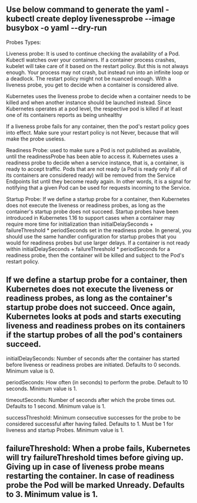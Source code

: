 Use below command to generate the yaml -
kubectl create deploy livenessprobe --image busybox -o yaml --dry-run
-------------------------------------

Probes Types:

Liveness probe: 
It is used to continue checking the availability of a Pod. Kubectl watches over your containers. If a container process crashes, kubelet will take care of it based on the restart policy. But this is not always enough. Your process may not crash, but instead run into an infinite loop or a deadlock. The restart policy might not be nuanced enough. With a liveness probe, you get to decide when a container is considered alive.

Kubernetes uses the liveness probe to decide when a container needs to be killed and when another instance should be launched instead. Since Kubernetes operates at a pod level, the respective pod is killed if at least one of its containers reports as being unhealthy

If a liveness probe fails for any container, then the pod's restart policy goes into effect. Make sure your restart policy is not Never, because that will make the probe useless.


Readiness Probe: 
used to make sure a Pod is not published as available, until the readinessProbe has been able to access it.
Kubernetes uses a readiness probe to decide when a service instance, that is, a container, is ready to accept traffic. Pods that are not ready (a Pod is ready only if all of its containers are considered ready) will be removed from the Service Endpoints list until they become ready again. In other words, it is a signal for notifying that a given Pod can be used for requests incoming to the Service.


Startup Probe: 
If we define a startup probe for a container, then Kubernetes does not execute the liveness or readiness probes, as long as the container's startup probe does not succeed.
Startup probes have been introduced in Kubernetes 1.16 to support cases when a container may require more time for initialization than initialDelaySeconds + failureThreshold * periodSeconds set in the readiness probe. In general, you should use the same handler configuration for startup probes that you would for readiness probes but use larger delays. If a container is not ready within initialDelaySeconds + failureThreshold * periodSeconds for a readiness probe, then the container will be killed and subject to the Pod's restart policy.

If we define a startup probe for a container, then Kubernetes does not execute the liveness or readiness probes, as long as the container's startup probe does not succeed. Once again, Kubernetes looks at pods and starts executing liveness and readiness probes on its containers if the startup probes of all the pod's containers succeed.
---------------------------------------

initialDelaySeconds: Number of seconds after the container has started before liveness or readiness probes are initiated. Defaults to 0 seconds. Minimum value is 0.

periodSeconds: How often (in seconds) to perform the probe. Default to 10 seconds. Minimum value is 1.

timeoutSeconds: Number of seconds after which the probe times out. Defaults to 1 second. Minimum value is 1.

successThreshold: Minimum consecutive successes for the probe to be considered successful after having failed. Defaults to 1. Must be 1 for liveness and startup Probes. Minimum value is 1.

failureThreshold: When a probe fails, Kubernetes will try failureThreshold times before giving up. Giving up in case of liveness probe means restarting the container. In case of readiness probe the Pod will be marked Unready. Defaults to 3. Minimum value is 1.
---------------------------------------
